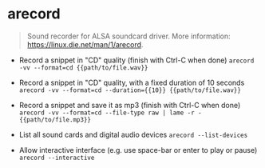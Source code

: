# arecord
> Sound recorder for ALSA soundcard driver.
> More information: <https://linux.die.net/man/1/arecord>.

- Record a snippet in "CD" quality (finish with Ctrl-C when done)
`arecord -vv --format=cd {{path/to/file.wav}}`

- Record a snippet in "CD" quality, with a fixed duration of 10 seconds
`arecord -vv --format=cd --duration={{10}} {{path/to/file.wav}}`

- Record a snippet and save it as mp3 (finish with Ctrl-C when done)
`arecord -vv --format=cd --file-type raw | lame -r - {{path/to/file.mp3}}`

- List all sound cards and digital audio devices
`arecord --list-devices`

- Allow interactive interface (e.g. use space-bar or enter to play or pause)
`arecord --interactive`
